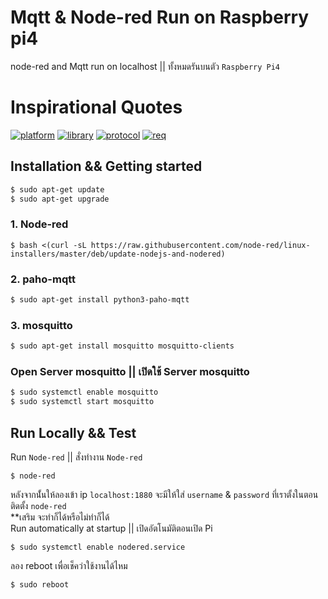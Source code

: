# Mqtt & Node-red Run on Raspberry pi4
node-red and Mqtt run on localhost || ทั้งหมดรันบนตัว `Raspberry Pi4`
# Inspirational Quotes
[![platform](https://img.shields.io/badge/platform-Node--RED-red)](https://nodered.org)
[![library](https://img.shields.io/badge/library-Paho--MQTT-g)](https://pypi.org/project/paho-mqtt/)
[![protocol](https://img.shields.io/badge/protocol-MQTT--Protocal-purple)](https://mqtt.org/)
[![req](https://img.shields.io/badge/Request-Python--3.7%2B-blue)]()

## Installation && Getting started
```bash
$ sudo apt-get update
$ sudo apt-get upgrade
```
### 1. Node-red
```bast
$ bash <(curl -sL https://raw.githubusercontent.com/node-red/linux-installers/master/deb/update-nodejs-and-nodered)
```
### 2. paho-mqtt
```bash
$ sudo apt-get install python3-paho-mqtt
```
### 3. mosquitto
```bash
$ sudo apt-get install mosquitto mosquitto-clients
```
### Open Server mosquitto || เปิดใช้ Server mosquitto
```bash
$ sudo systemctl enable mosquitto
$ sudo systemctl start mosquitto
```

## Run Locally && Test
Run `Node-red` || สั่งทำงาน `Node-red`
```sudo
$ node-red
```
หลังจากนั้่นให้ลองเข้า ip `localhost:1880` จะมีให้ใส่ `username` & `password` ที่เราตั้งในตอนติดตั้ง `node-red` <br>
**เสริม จะทำก็ได้หรือไม่ทำก็ได้<br>
Run automatically at startup || เปิดอัตโนมัติตอนเปิด Pi
```sudo
$ sudo systemctl enable nodered.service
```
ลอง reboot เพื่อเช็คว่าใช้งานได้ไหม
```sudo
$ sudo reboot
```
